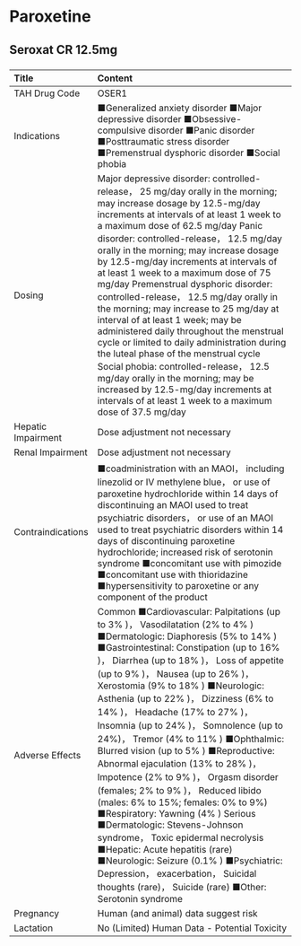 # Paroxetine

## Seroxat CR 12.5mg

##### 

| Title              | Content                                                                                                                                                                                                                                                                                                                                                                                                                                                                                                                                                                                                                                                                                                                                                                                                                                                                                                                                     |
|:-------------------|:--------------------------------------------------------------------------------------------------------------------------------------------------------------------------------------------------------------------------------------------------------------------------------------------------------------------------------------------------------------------------------------------------------------------------------------------------------------------------------------------------------------------------------------------------------------------------------------------------------------------------------------------------------------------------------------------------------------------------------------------------------------------------------------------------------------------------------------------------------------------------------------------------------------------------------------------|
| TAH Drug Code      | OSER1                                                                                                                                                                                                                                                                                                                                                                                                                                                                                                                                                                                                                                                                                                                                                                                                                                                                                                                                       |
| Indications        | ■Generalized anxiety disorder ■Major depressive disorder ■Obsessive-compulsive disorder ■Panic disorder ■Posttraumatic stress disorder ■Premenstrual dysphoric disorder ■Social phobia                                                                                                                                                                                                                                                                                                                                                                                                                                                                                                                                                                                                                                                                                                                                                      |
| Dosing             | Major depressive disorder: controlled-release， 25 mg/day orally in the morning; may increase dosage by 12.5-mg/day increments at intervals of at least 1 week to a maximum dose of 62.5 mg/day Panic disorder: controlled-release， 12.5 mg/day orally in the morning; may increase dosage by 12.5-mg/day increments at intervals of at least 1 week to a maximum dose of 75 mg/day Premenstrual dysphoric disorder: controlled-release， 12.5 mg/day orally in the morning; may increase to 25 mg/day at interval of at least 1 week; may be administered daily throughout the menstrual cycle or limited to daily administration during the luteal phase of the menstrual cycle Social phobia: controlled-release， 12.5 mg/day orally in the morning; may be increased by 12.5-mg/day increments at intervals of at least 1 week to a maximum dose of 37.5 mg/day                                                                       |
| Hepatic Impairment | Dose adjustment not necessary                                                                                                                                                                                                                                                                                                                                                                                                                                                                                                                                                                                                                                                                                                                                                                                                                                                                                                               |
| Renal Impairment   | Dose adjustment not necessary                                                                                                                                                                                                                                                                                                                                                                                                                                                                                                                                                                                                                                                                                                                                                                                                                                                                                                               |
| Contraindications  | ■coadministration with an MAOI， including linezolid or IV methylene blue， or use of paroxetine hydrochloride within 14 days of discontinuing an MAOI used to treat psychiatric disorders， or use of an MAOI used to treat psychiatric disorders within 14 days of discontinuing paroxetine hydrochloride; increased risk of serotonin syndrome ■concomitant use with pimozide ■concomitant use with thioridazine ■hypersensitivity to paroxetine or any component of the product                                                                                                                                                                                                                                                                                                                                                                                                                                                         |
| Adverse Effects    | Common ■Cardiovascular: Palpitations (up to 3% )， Vasodilatation (2% to 4% ) ■Dermatologic: Diaphoresis (5% to 14% ) ■Gastrointestinal: Constipation (up to 16% )， Diarrhea (up to 18% )， Loss of appetite (up to 9% )， Nausea (up to 26% )， Xerostomia (9% to 18% ) ■Neurologic: Asthenia (up to 22% )， Dizziness (6% to 14% )， Headache (17% to 27% )， Insomnia (up to 24% )， Somnolence (up to 24%)， Tremor (4% to 11% ) ■Ophthalmic: Blurred vision (up to 5% ) ■Reproductive: Abnormal ejaculation (13% to 28% )， Impotence (2% to 9% )， Orgasm disorder (females; 2% to 9% )， Reduced libido (males: 6% to 15%; females: 0% to 9%) ■Respiratory: Yawning (4% ) Serious ■Dermatologic: Stevens-Johnson syndrome， Toxic epidermal necrolysis ■Hepatic: Acute hepatitis (rare) ■Neurologic: Seizure (0.1% ) ■Psychiatric: Depression， exacerbation， Suicidal thoughts (rare)， Suicide (rare) ■Other: Serotonin syndrome |
| Pregnancy          | Human (and animal) data suggest risk                                                                                                                                                                                                                                                                                                                                                                                                                                                                                                                                                                                                                                                                                                                                                                                                                                                                                                        |
| Lactation          | No (Limited) Human Data - Potential Toxicity                                                                                                                                                                                                                                                                                                                                                                                                                                                                                                                                                                                                                                                                                                                                                                                                                                                                                                |

